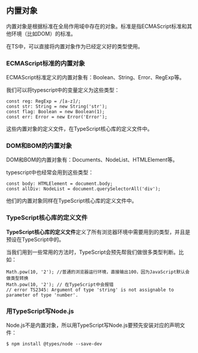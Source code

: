 ## 内置对象

内置对象是根据标准在全局作用域中存在的对象。标准是指ECMAScript标准和其他环境（比如DOM）的标准。

在TS中，可以直接将内置对象作为已经定义好的类型使用。

### ECMAScript标准的内置对象

ECMAScript标准定义的内置对象有：Boolean、String、Error、RegExp等。

我们可以将typescript中的变量定义为这些类型：

```
const reg: RegExp = /[a-z]/;
const str: String = new String('str');
const flag: Boolean = new Boolean(1);
const err: Error = new Error('Error');
```

这些内置对象的定义文件，在TypeScript核心库的定义文件中。

### DOM和BOM的内置对象

DOM和BOM的内置对象有：Documents、NodeList、HTMLElement等。

typescript中也经常会用到这些类型：

```
const body: HTMLElement = document.body;
const allDiv: NodeList = document.querySelectorAll('div');
```

他们的内置对象同样在TypeScript核心库的定义文件中。

### TypeScript核心库的定义文件

**TypeScript核心库的定义文件**定义了所有浏览器环境中需要用到的类型，并且是预设在TypeScript中的。

当我们用到一些常用的方法时，TypeScript会预先帮我们做很多类型判断。比如：

```
Math.pow(10, '2'); //普通的浏览器运行环境，直接输出100，因为JavaScript默认会做类型转换
Math.pow(10, '2'); // 在TypeScript中会报错
// error TS2345: Argument of type 'string' is not assignable to parameter of type 'number'.
```

### 用TypeScript写Node.js

Node.js不是内置对象，所以用TypeScript写Node.js要预先安装对应的声明文件：

```
$ npm install @types/node --save-dev
```

